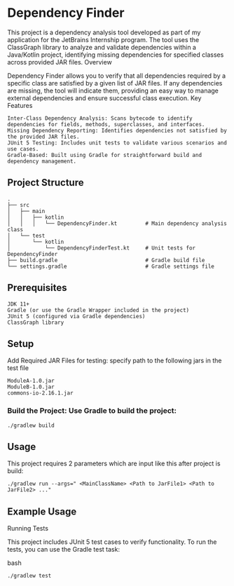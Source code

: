# Dependency Finder

This project is a dependency analysis tool developed as part of my application for the JetBrains Internship program. The tool uses the ClassGraph library to analyze and validate dependencies within a Java/Kotlin project, identifying missing dependencies for specified classes across provided JAR files.
Overview

Dependency Finder allows you to verify that all dependencies required by a specific class are satisfied by a given list of JAR files. If any dependencies are missing, the tool will indicate them, providing an easy way to manage external dependencies and ensure successful class execution.
Key Features

    Inter-Class Dependency Analysis: Scans bytecode to identify dependencies for fields, methods, superclasses, and interfaces.
    Missing Dependency Reporting: Identifies dependencies not satisfied by the provided JAR files.
    JUnit 5 Testing: Includes unit tests to validate various scenarios and use cases.
    Gradle-Based: Built using Gradle for straightforward build and dependency management.

## Project Structure

    .
    ├── src
    │   ├── main
    │   │   ├── kotlin
    │   │   │   └── DependencyFinder.kt         # Main dependency analysis class
    │   └── test
    │       └── kotlin
    │           └── DependencyFinderTest.kt     # Unit tests for DependencyFinder
    ├── build.gradle                            # Gradle build file
    └── settings.gradle                         # Gradle settings file

## Prerequisites

    JDK 11+
    Gradle (or use the Gradle Wrapper included in the project)
    JUnit 5 (configured via Gradle dependencies)
    ClassGraph library

## Setup 


Add Required JAR Files for testing:
specify path to the following jars in the test file

    ModuleA-1.0.jar
    ModuleB-1.0.jar
    commons-io-2.16.1.jar

### Build the Project: Use Gradle to build the project:


    ./gradlew build

## Usage

This project requires 2 parameters which are input like this after project is build:

    ./gradlew run --args=" <MainClassName> <Path to JarFile1> <Path to JarFile2> ..."

## Example Usage

Running Tests

This project includes JUnit 5 test cases to verify functionality. To run the tests, you can use the Gradle test task:

bash

    ./gradlew test
